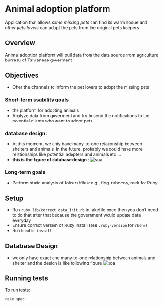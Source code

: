 # Animal adoption platform

Application that allows *some missing pets* can find its warm hosue and *other pets lovers* can adopt the pets from the original pets keepers

## Overview

Animal adoption platform will pull data from the data source from agriculture burreau of Taiwanese goverment 

## Objectives
* Offer the channels to inform the pet lovers to adopt the missing pets

### Short-term usability goals

- the platform for adopting animals
- Analyze data from goverment and try to send the notifications to the potential clients who want to adopt pets.

### database design:
- At this moment, we only have many-to-one relationship between shelters and animals. In the future, probably we could have
  more relationships like potential adopters and animals etc ...
- **this is the figure of database design** :
  ![soa](https://github.com/SOAgogo/exhaustednei/assets/48583047/1fd00b65-b0d4-46a2-acbb-eb53467cf4e1)

### Long-term goals

- Perform static analysis of folders/files: e.g., flog, rubocop, reek for Ruby

## Setup

- Run `ruby lib/correct_data_init.rb` in rakefile once then you don't need to do that after that because the government would update data everyday
- Ensure correct version of Ruby install (see `.ruby-version` for `rbenv`)
- Run `bundle install`

## Database Design
- we only have exact one many-to-one relationship between animals and shelter and the design is like following figure
![soa](https://github.com/SOAgogo/exhaustednei/assets/48583047/4fdb1cce-7124-49ca-9309-e6718011c823)


## Running tests

To run tests:

```shell
rake spec
```
